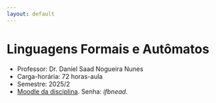 ```yaml
---
layout: default
---
```


# Linguagens Formais e Autômatos

- Professor: Dr. Daniel Saad Nogueira Nunes
- Carga-horária: 72 horas-aula
- Semestre: 2025/2
- [Moodle da disciplina](https://nead.ifb.edu.br/course/view.php?id=21534). Senha: *ifbnead*.